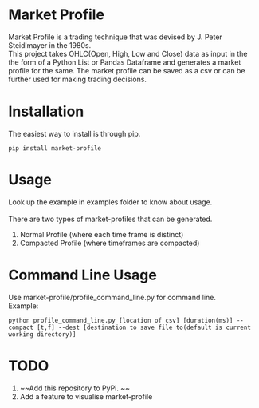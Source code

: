# Market Profile
Market Profile is a trading technique that was devised by J. Peter Steidlmayer in the 1980s. <br/>
This project takes OHLC(Open, High, Low and Close) data as input in the the form of a Python List or Pandas Dataframe and generates a market profile for the same. The market profile can be saved as a csv or can be further used for making trading decisions.
<br/>
# Installation
The easiest way to install is through pip.
```
pip install market-profile
```
# Usage
Look up the example in examples folder to know about usage.<br/><br/>
There are two types of market-profiles that can be generated.
1. Normal Profile (where each time frame is distinct)
2. Compacted Profile (where timeframes are compacted)
# Command Line Usage
Use market-profile/profile_command_line.py for command line. 
<br/>
Example:  <br/>
```
python profile_command_line.py [location of csv] [duration(ms)] --compact [t,f] --dest [destination to save file to(default is current working directory)] 
```
# TODO
1. ~~Add this repository to PyPi. ~~
2. Add a feature to visualise market-profile
